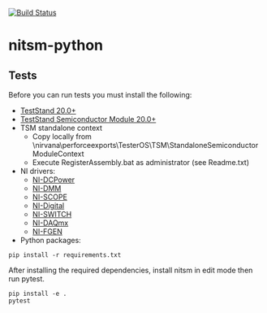 [![Build Status](https://ni.visualstudio.com/Users/_apis/build/status/nitsm-python?branchName=main)](https://ni.visualstudio.com/Users/_build/latest?definitionId=5837&branchName=main)
# nitsm-python
## Tests
Before you can run tests you must install the following:
* [TestStand 20.0+](https://www.ni.com/en-us/support/downloads/software-products/download.teststand.html)
* [TestStand Semiconductor Module 20.0+](https://www.ni.com/en-us/support/downloads/software-products/download.teststand-semiconductor-module.html)
* TSM standalone context
    * Copy locally from \\nirvana\perforceexports\TesterOS\TSM\StandaloneSemiconductorModuleContext
    * Execute RegisterAssembly.bat as administrator (see Readme.txt)
* NI drivers:
  - [NI-DCPower](https://www.ni.com/en-us/support/downloads/drivers/download.ni-dcpower.html)
  - [NI-DMM](https://www.ni.com/en-us/support/downloads/drivers/download.ni-dmm.html)
  - [NI-SCOPE](https://www.ni.com/en-us/support/downloads/drivers/download.ni-scope.html)
  - [NI-Digital](https://www.ni.com/en-us/support/downloads/drivers/download.ni-digital-pattern-driver.html)
  - [NI-SWITCH](https://www.ni.com/en-us/support/downloads/drivers/download.ni-switch.html)
  - [NI-DAQmx](https://www.ni.com/en-us/support/downloads/drivers/download.ni-daqmx.html)
  - [NI-FGEN](https://www.ni.com/en-us/support/downloads/drivers/download.ni-fgen.html)
* Python packages:
```
pip install -r requirements.txt
```
After installing the required dependencies, install nitsm in edit mode then run pytest.
```
pip install -e .
pytest
```
